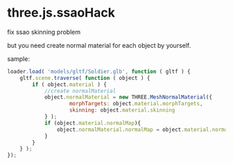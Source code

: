 # three.js.ssaoHack
fix ssao skinning problem

but you need create normal material for each object by yourself.

sample:
```javascript
loader.load( 'models/gltf/Soldier.glb', function ( gltf ) {
	gltf.scene.traverse( function ( object ) {
		if ( object.material ) {            
			//create normalMaterial
			object.normalMaterial = new THREE.MeshNormalMaterial({
        			morphTargets: object.material.morphTargets,
          	      	skinning: object.material.skinning
			} );
			if (object.material.normalMap){
				object.normalMaterial.normalMap = object.material.normalMap;
			}              
		}
	} );
});
```
